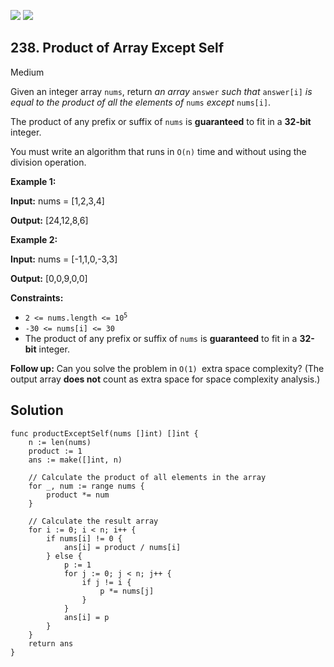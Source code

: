 [![](https://img.shields.io/github/stars/javadev/LeetCode-in-All?label=Stars&style=flat-square)](https://github.com/javadev/LeetCode-in-All)
[![](https://img.shields.io/github/forks/javadev/LeetCode-in-All?label=Fork%20me%20on%20GitHub%20&style=flat-square)](https://github.com/javadev/LeetCode-in-All/fork)

## 238\. Product of Array Except Self

Medium

Given an integer array `nums`, return _an array_ `answer` _such that_ `answer[i]` _is equal to the product of all the elements of_ `nums` _except_ `nums[i]`.

The product of any prefix or suffix of `nums` is **guaranteed** to fit in a **32-bit** integer.

You must write an algorithm that runs in `O(n)` time and without using the division operation.

**Example 1:**

**Input:** nums = [1,2,3,4]

**Output:** [24,12,8,6]

**Example 2:**

**Input:** nums = [-1,1,0,-3,3]

**Output:** [0,0,9,0,0]

**Constraints:**

*   <code>2 <= nums.length <= 10<sup>5</sup></code>
*   `-30 <= nums[i] <= 30`
*   The product of any prefix or suffix of `nums` is **guaranteed** to fit in a **32-bit** integer.

**Follow up:** Can you solve the problem in `O(1) `extra space complexity? (The output array **does not** count as extra space for space complexity analysis.)

## Solution

```golang
func productExceptSelf(nums []int) []int {
	n := len(nums)
	product := 1
	ans := make([]int, n)

	// Calculate the product of all elements in the array
	for _, num := range nums {
		product *= num
	}

	// Calculate the result array
	for i := 0; i < n; i++ {
		if nums[i] != 0 {
			ans[i] = product / nums[i]
		} else {
			p := 1
			for j := 0; j < n; j++ {
				if j != i {
					p *= nums[j]
				}
			}
			ans[i] = p
		}
	}
	return ans
}
```